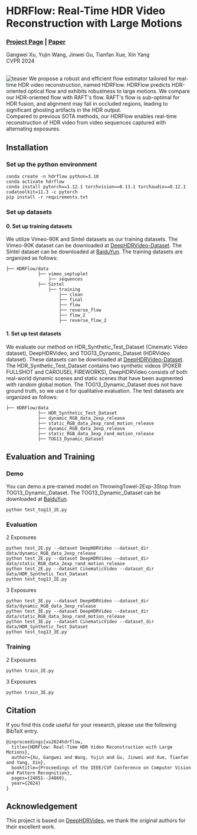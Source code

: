 # HDRFlow: Real-Time HDR Video Reconstruction with Large Motions
### [Project Page](https://openimaginglab.github.io/HDRFlow/) | [Paper](https://openaccess.thecvf.com/content/CVPR2024/papers/Xu_HDRFlow_Real-Time_HDR_Video_Reconstruction_with_Large_Motions_CVPR_2024_paper.pdf) <br>

Gangwei Xu, Yujin Wang, Jinwei Gu, Tianfan Xue, Xin Yang <br>
CVPR 2024 <br><br>

![teaser](docs/static/images/teaser.png)
We propose a robust and efficient flow estimator tailored for real-time HDR video reconstruction, named HDRFlow. HDRFlow predicts HDR-oriented optical flow and exhibits robustness to large motions. We compare our HDR-oriented flow with RAFT's flow. RAFT's flow is sub-optimal for HDR fusion, and alignment may fail in occluded regions, leading to significant ghosting artifacts in the HDR output.<br>
Compared to previous SOTA methods, our HDRFlow enables real-time reconstruction of HDR video from video sequences captured with alternating exposures.

## Installation

### Set up the python environment

```
conda create -n hdrflow python=3.10
conda activate hdrflow
conda install pytorch==1.12.1 torchvision==0.13.1 torchaudio==0.12.1 cudatoolkit=11.3 -c pytorch
pip install -r requirements.txt
```

### Set up datasets

#### 0. Set up training datasets
We utilize Vimeo-90K and Sintel datasets as our training datasets. The Vimeo-90K dataset can be downloaded at [DeepHDRVideo-Dataset](https://github.com/guanyingc/DeepHDRVideo-Dataset). The Sintel dataset can be downloaded at [BaiduYun](https://pan.baidu.com/s/1GBRyIWZmlGbTGptYX1j-zQ?pwd=gnqj). The training datasets are organized as follows:
```
├── HDRFlow/data
            ├── vimeo_septuplet
                ├── sequences
            ├── Sintel
                ├── training
                    ├── clean
                    ├── final
                    ├── flow
                    ├── reverse_flow
                    ├── flow_2
                    ├── reverse_flow_2
```

#### 1. Set up test datasets
We evaluate our method on HDR_Synthetic_Test_Dataset (Cinematic Video dataset), DeepHDRVideo, and TOG13_Dynamic_Dataset (HDRVideo dataset). These datasets can be downloaded at [DeepHDRVideo-Dataset](https://github.com/guanyingc/DeepHDRVideo-Dataset). The HDR_Synthetic_Test_Dataset contains two synthetic videos (POKER FULLSHOT and CAROUSEL FIREWORKS), DeepHDRVideo consists of both real-world dynamic scenes and static scenes that have been augmented with random global motion. The TOG13_Dynamic_Dataset does not have ground truth, so we use it for qualitative evaluation. The test datasets are organized as follows:

```
├── HDRFlow/data
            ├── HDR_Synthetic_Test_Dataset
            ├── dynamic_RGB_data_2exp_release
            ├── static_RGB_data_2exp_rand_motion_release
            ├── dynamic_RGB_data_3exp_release
            ├── static_RGB_data_3exp_rand_motion_release
            ├── TOG13_Dynamic_Dataset
```

## Evaluation and Training
### Demo
You can demo a pre-trained model on ThrowingTowel-2Exp-3Stop from TOG13_Dynamic_Dataset. The TOG13_Dynamic_Dataset can be downloaded at [BaiduYun](https://pan.baidu.com/s/1GBRyIWZmlGbTGptYX1j-zQ?pwd=gnqj).
```
python test_tog13_2E.py
```

### Evaluation
2 Exposures
```
python test_2E.py --dataset DeepHDRVideo --dataset_dir data/dynamic_RGB_data_2exp_release
python test_2E.py --dataset DeepHDRVideo --dataset_dir data/static_RGB_data_2exp_rand_motion_release
python test_2E.py --dataset CinematicVideo --dataset_dir data/HDR_Synthetic_Test_Dataset
python test_tog13_2E.py
```

3 Exposures
```
python test_3E.py --dataset DeepHDRVideo --dataset_dir data/dynamic_RGB_data_3exp_release
python test_3E.py --dataset DeepHDRVideo --dataset_dir data/static_RGB_data_3exp_rand_motion_release
python test_3E.py --dataset CinematicVideo --dataset_dir data/HDR_Synthetic_Test_Dataset
python test_tog13_3E.py
```
### Training
2 Exposures
```
python train_2E.py
```

3 Exposures
```
python train_3E.py
```

## Citation

If you find this code useful for your research, please use the following BibTeX entry.

```
@inproceedings{xu2024hdrflow,
  title={HDRFlow: Real-Time HDR Video Reconstruction with Large Motions},
  author={Xu, Gangwei and Wang, Yujin and Gu, Jinwei and Xue, Tianfan and Yang, Xin},
  booktitle={Proceedings of the IEEE/CVF Conference on Computer Vision and Pattern Recognition},
  pages={24851--24860},
  year={2024}
}

```

## Acknowledgement
This project is based on [DeepHDRVideo](https://github.com/guanyingc/DeepHDRVideo), we thank the original authors for their excellent work.


